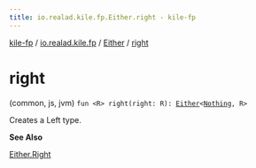 ```yaml
---
title: io.realad.kile.fp.Either.right - kile-fp
---
```


[kile-fp](../../index.html) / [io.realad.kile.fp](../index.html) / [Either](index.html) / [right](./right.html)

# right

(common, js, jvm) `fun <R> right(right: R): `[`Either`](index.html)`<`[`Nothing`](https://kotlinlang.org/api/latest/jvm/stdlib/kotlin/-nothing/index.html)`, R>`

Creates a Left type.

**See Also**

[Either.Right](-right/index.html#io.realad.kile.fp.Either.Right)

